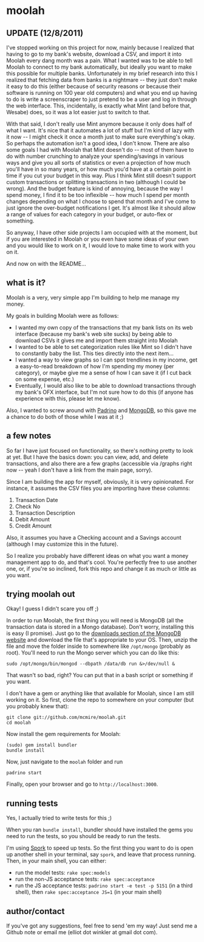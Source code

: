 # moolah

## UPDATE (12/8/2011)

I've stopped working on this project for now, mainly because I realized that having to go to my bank's website, download a CSV, and import it into Moolah every dang month was a pain. What I wanted was to be able to tell Moolah to connect to my bank automatically, but ideally you want to make this possible for multiple banks. Unfortunately in my brief research into this I realized that fetching data from banks is a nightmare -- they just don't make it easy to do this (either because of security reasons or because their software is running on 100 year old computers) and what you end up having to do is write a screenscraper to just pretend to be a user and log in through the web interface. This, incidentally, is exactly what Mint (and before that, Wesabe) does, so it was a lot easier just to switch to that.

With that said, I don't really use Mint anymore because it only does half of what I want. It's nice that it automates a lot of stuff but I'm kind of lazy with it now -- I might check it once a month just to make sure everything's okay. So perhaps the automation isn't a good idea, I don't know. There are also some goals I had with Moolah that Mint doesn't do -- most of them have to do with number crunching to analyze your spending/savings in various ways and give you all sorts of statistics or even a projection of how much you'll have in so many years, or how much you'd have at a certain point in time if you cut your budget in this way. Plus I think Mint still doesn't support custom transactions or splitting transactions in two (although I could be wrong). And the budget feature is kind of annoying, because the way I spend money, I find it to be too inflexible -- how much I spend per month changes depending on what I choose to spend that month and I've come to just ignore the over-budget notifications I get. It's almost like it should allow a range of values for each category in your budget, or auto-flex or something.

So anyway, I have other side projects I am occupied with at the moment, but if you are interested in Moolah or you even have some ideas of your own and you would like to work on it, I would love to make time to work with you on it.

And now on with the README...

## what is it?

Moolah is a very, very simple app I'm building to help me manage my money.

My goals in building Moolah were as follows:

* I wanted my own copy of the transactions that my bank lists on its web interface (because my bank's web site sucks) by being able to download CSVs it gives me and import them straight into Moolah
* I wanted to be able to set categorization rules like Mint so I didn't have to constantly baby the list. This ties directly into the next item...
* I wanted a way to view graphs so I can spot trendlines in my income, get a easy-to-read breakdown of how I'm spending my money (per category), or maybe give me a sense of how I can save it (if I cut back on some expense, etc.)
* Eventually, I would also like to be able to download transactions through my bank's OFX interface, but I'm not sure how to do this (if anyone has experience with this, please let me know).

Also, I wanted to screw around with [Padrino](http://padrinorb.com) and [MongoDB](http://mongodb.org), so this gave me a chance to do both of those while I was at it ;)

## a few notes

So far I have just focused on functionality, so there's nothing pretty to look at yet. But I have the basics down: you can view, add, and delete transactions, and also there are a few graphs (accessible via /graphs right now -- yeah I don't have a link from the main page, sorry).

Since I am building the app for myself, obviously, it is very opinionated. For instance, it assumes the CSV files you are importing have these columns:

1. Transaction Date
1. Check No
1. Transaction Description
1. Debit Amount
1. Credit Amount

Also, it assumes you have a Checking account and a Savings account (although I may customize this in the future).

So I realize you probably have different ideas on what you want a money management app to do, and that's cool. You're perfectly free to use another one, or, if you're so inclined, fork this repo and change it as much or little as you want.

## trying moolah out

Okay! I guess I didn't scare you off ;)

In order to run Moolah, the first thing you will need is MongoDB (all the transaction data is stored in a Mongo database). Don't worry, installing this is easy (I promise). Just go to the [downloads section of the MongoDB website](http://www.mongodb.org/display/DOCS/Downloads) and download the file that's appropriate to your OS. Then, unzip the file and move the folder inside to somewhere like `/opt/mongo` (probably as root). You'll need to run the Mongo server which you can do like this:

    sudo /opt/mongo/bin/mongod --dbpath /data/db run &>/dev/null &

That wasn't so bad, right? You can put that in a bash script or something if you want.

I don't have a gem or anything like that available for Moolah, since I am still working on it. So first, clone the repo to somewhere on your computer (but you probably knew that):

    git clone git://github.com/mcmire/moolah.git
    cd moolah

Now install the gem requirements for Moolah:

    (sudo) gem install bundler
    bundle install

Now, just navigate to the `moolah` folder and run

    padrino start

Finally, open your browser and go to `http://localhost:3000`.

## running tests

Yes, I actually tried to write tests for this ;)

When you ran `bundle install`, bundler should have installed the gems you need to run the tests, so you should be ready to run the tests.

I'm using [Spork](http://github.com/timcharper/spork) to speed up tests. So the first thing you want to do is open up another shell in your terminal, say `spork`, and leave that process running. Then, in your main shell, you can either:

* run the model tests: `rake spec:models`
* run the non-JS acceptance tests: `rake spec:acceptance`
* run the JS acceptance tests: `padrino start -e test -p 5151` (in a third shell), then `rake spec:acceptance JS=1` (in your main shell)

## author/contact

If you've got any suggestions, feel free to send 'em my way! Just send me a Github note or email me (elliot dot winkler at gmail dot com).